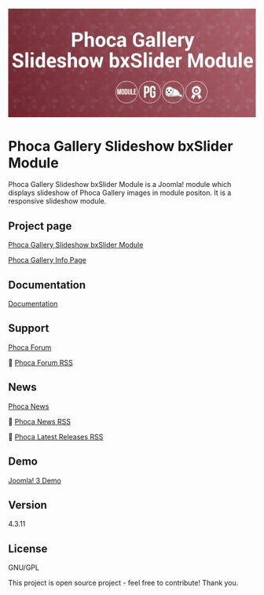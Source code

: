 



![Phoca Gallery Slideshow bxSlider Module](https://github.com/PhocaCz/PhocaGallerySlideshowBxsliderModule/blob/master/mod_phocagallery_slideshow_bxslider.png)

# Phoca Gallery Slideshow bxSlider Module



Phoca Gallery Slideshow bxSlider Module is a Joomla! module which displays slideshow of Phoca Gallery images in module positon. It is a responsive slideshow module.



## Project page

[Phoca Gallery Slideshow bxSlider Module](https://www.phoca.cz/phoca-gallery-slideshow-bxslider-module)

[Phoca Gallery Info Page](https://www.phoca.cz/project/phocagallery-joomla-gallery)



## Documentation

[Documentation](https://www.phoca.cz/documentation/category/107-phoca-gallery-slideshow-bxslider-module)



## Support

[Phoca Forum](https://www.phoca.cz/forum)

:bell: [Phoca Forum RSS](https://www.phoca.cz/forum/app.php/feed)



## News

[Phoca News](https://www.phoca.cz/news)

:bell: [Phoca News RSS](https://www.phoca.cz/news?format=feed&type=rss)

:bell: [Phoca Latest Releases RSS](https://www.phoca.cz/download/feed/111?format=feed&type=rss)



## Demo

[Joomla! 3 Demo](https://www.phoca.cz/joomla3demo/)



## Version

4.3.11



## License

GNU/GPL



This project is open source project - feel free to contribute! Thank you.
